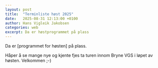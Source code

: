 ```yaml
---
layout: post
title:  "Terminliste høst 2025"
date:   2025-08-31 12:13:00 +0100
author: Hans Vigleik Jakobsen
categories: web
excerpt: Da er høstprogrammet på plass
---
```

Da er [programmet for høsten] på plass.

Håper å se mange nye og kjente fjes ta turen innom Bryne VGS i løpet av høsten. Velkommen ;-)

[programmet for våren]: https://jærensjakk.no/terminliste/